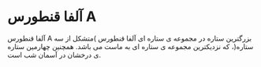 # آلفا قنطورس A

آلفا قنطورس A بزرگترین ستاره در مجموعه ی ستاره ای آلفا قنطورس )متشکل از سه
ستاره(، که نزدیکترین مجموعه ی ستاره ای به ماست می باشد. همچنین چهارمین ستاره ی
درخشان در آسمان شب است.
